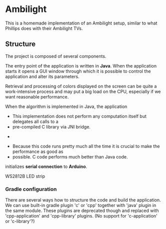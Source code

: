# Ambilight

This is a homemade implementation of an Ambilight setup, similar to what Phillips does with their
Ambilight TVs.

## Structure
The project is composed of several components.

The entry point of the application is written in **Java**. When the application starts it opens 
a GUI window through which it is possible to control the application and alter its parameters.

Retrieval and processing of colors displayed on the screen can be quite a work-intensive process 
and may put a big load on the CPU, especially if we want reasonable performance.

When the algorithm is implemented in Java, the application 


 * This implementation does not perform any computation itself but delegates all calls to a
 * pre-compiled C library via JNI bridge.
 * <p>
 * Because this code runs pretty much all the time it is crucial to make the performance as good as
 * possible. C code performs much better than Java code.
 
initializes **serial connection** to **Arduino**.

WS2812B LED strip

### Gradle configuration
There are several ways how to structure the code and build the application.
We can use built-in gradle plugin 'c' or 'cpp' together with 'java' plugin in the same module.
These plugins are deprecated though and replaced with 'cpp-application' and 'cpp-library' plugins.
(No support for 'c-application' or 'c-library'?)